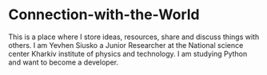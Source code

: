# Connection-with-the-World
This is a place where I store ideas, resources, share and discuss things with others.
I am Yevhen Siusko a Junior Researcher at the National science center Kharkiv institute of physics and technology.
I am studying Python and want to become a developer. 
